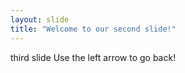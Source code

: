 ```yaml
---
layout: slide
title: "Welcome to our second slide!"
---
```

third slide
Use the left arrow to go back!

